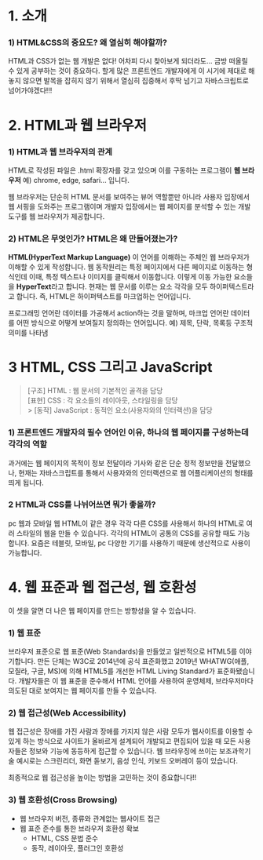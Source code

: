 # 1. 소개

### 1) HTML&CSS의 중요도? 왜 열심히 해야할까?

HTML과 CSS가 없는 웹 개발은 없다! 어차피 다시 찾아보게 되더라도... 금방 떠올릴 수 있게 공부하는 것이 중요하다. 할게 많은 프론트엔드 개발자에게 이 시기에 제대로 해놓지 않으면 발목을 잡히지 않기 위해서 열심히 집중해서 후딱 넘기고 자바스크립트로 넘어가야겠다!!!

# 2. HTML과 웹 브라우저

### 1) HTML과 웹 브라우저의 관계

HTML로 작성된 파일은 .html 확장자를 갖고 있으며 이를 구동하는 프로그램이 **웹 브라우저** 예) chrome, edge, safari... 입니다.

웹 브라우저는 단순히 HTML 문서를 보여주는 뷰어 역할뿐만 아니라 사용자 입장에서 웹 서핑을 도와주는 프로그램이며 개발자 입장에서는 웹 페이지를 분석할 수 있는 개발 도구를 웹 브라우저가 제공합니다.

### 2) HTML은 무엇인가? HTML은 왜 만들어졌는가?

**HTML(HyperText Markup Language)**
이 언어를 이해하는 주체인 웹 브라우저가 이해할 수 있게 작성합니다. 웹 동작원리는 특정 페이지에서 다른 페이지로 이동하는 형식인데 이때, 특정 텍스트나 이미지를 클릭해서 이동합니다. 이렇게 이동 가능한 요소들을 **HyperText**라고 합니다. 현재는 웹 문서를 이루는 요소 각각을 모두 하이퍼텍스트라고 합니다. 즉, HTML은 하이퍼텍스트를 마크업하는 언어입니다.

프로그래밍 언어란 데이터를 가공해서 action하는 것을 말하며, 마크업 언어란 데이터를 어떤 방식으로 어떻게 보여질지 정의하는 언어입니다. 예) 제목, 단락, 목록등 구조적 의미를 나타냄

# 3 HTML, CSS 그리고 JavaScript

> [구조] HTML : 웹 문서의 기본적인 골격을 담당<br>
> [표현] CSS : 각 요소들의 레이아웃, 스타일링을 담당<br> > [동작] JavaScript : 동적인 요소(사용자와의 인터랙션)을 담당

### 1) 프론트엔드 개발자의 필수 언어인 이유, 하나의 웹 페이지를 구성하는데 각각의 역할

과거에는 웹 페이지의 목적이 정보 전달이라 기사와 같은 단순 정적 정보만을 전달했으나, 현재는 자바스크립트를 통해서 사용자와의 인터랙션으로 웹 어플리케이션의 형태를 띄게 됩니다.

### 2 HTML과 CSS를 나뉘어쓰면 뭐가 좋을까?

pc 웹과 모바일 웹 HTML이 같은 경우 각각 다른 CSS를 사용해서 하나의 HTML로 여러 스타일의 웹을 만들 수 있습니다. 각각의 HTML이 공통의 CSS를 공유할 때도 가능합니다. 요즘은 테블릿, 모바일, pc 다양한 기기를 사용하기 때문에 생산적으로 사용이 가능합니다.

# 4. 웹 표준과 웹 접근성, 웹 호환성

이 셋을 알면 더 나은 웹 페이지를 만드는 방향성을 알 수 있습니다.

### 1) 웹 표준

브라우저 표준으로 웹 표준(Web Standards)을 만들었고 일반적으로 HTML5를 이야기합니다. 만든 단체는 W3C로 2014년에 공식 표준화했고 2019년 WHATWG(애플, 모질라, 구글, MS)에 의해 HTML5를 개선한 HTML Living Standard가 표준화됐습니다. 개발자들은 이 웹 표준을 준수해서 HTML 언어를 사용하여 운영체제, 브라우저마다 의도된 대로 보여지는 웹 페이지를 만들 수 있습니다.

### 2) 웹 접근성(Web Accessibility)

웹 접근성은 장애를 가진 사람과 장애를 가지지 않은 사람 모두가 웹사이트를 이용할 수 있게 하는 방식으로 사이트가 올바르게 설계되어 개발되고 편집되어 있을 때 모든 사용자들은 정보와 기능에 동등하게 접근할 수 있습니다. 웹 브라우징에 쓰이는 보조과학기술 예시로는 스크린리더, 화면 돋보기, 음성 인식, 키보드 오버레이 등이 있습니다.

최종적으로 웹 접근성을 높이는 방법을 고민하는 것이 중요합니다!!

### 3) 웹 호환성(Cross Browsing)

- 웹 브라우저 버전, 종류와 관계없는 웹사이트 접근
- 웹 표준 준수를 통한 브라우저 호환성 확보
  - HTML, CSS 문법 준수
  - 동작, 레이아웃, 플러그인 호환성
